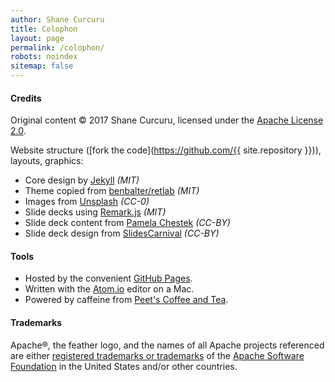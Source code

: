 ```yaml
---
author: Shane Curcuru
title: Colophon
layout: page
permalink: /colophon/
robots: noindex
sitemap: false
---
```


#### Credits

Original content &copy; 2017 Shane Curcuru, licensed under the <a href="https://www.apache.org/licenses/LICENSE-2.0.html" rel="license">Apache License 2.0</a>.

Website structure ([fork the code](https://github.com/{{ site.repository }})), layouts, graphics:

- Core design by [Jekyll](https://jekyllrb.com/) _(MIT)_
- Theme copied from [benbalter/retlab](https://github.com/benbalter/retlab) _(MIT)_
- Images from [Unsplash](https://unsplash.com/) _(CC-0)_
- Slide decks using [Remark.js](https://remarkjs.com/) _(MIT)_
- Slide deck content from [Pamela Chestek](http://chesteklegal.com/) _(CC-BY)_
- Slide deck design from [SlidesCarnival](http://www.slidescarnival.com) _(CC-BY)_

#### Tools

- Hosted by the convenient [GitHub Pages](https://pages.github.com/).
- Written with the [Atom.io](https://atom.io/) editor on a Mac.
- Powered by caffeine from [Peet's Coffee and Tea](http://www.peets.com/).

#### Trademarks

Apache®, the feather logo, and the names of all Apache projects referenced are either [registered trademarks or trademarks](https://www.apache.org/foundation/marks/) of the [Apache Software Foundation](http://www.apache.org/) in the United States and/or other countries.